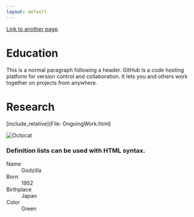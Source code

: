 ```yaml
---
layout: default
---
```


[Link to another page](./another-page.html).

# Education

This is a normal paragraph following a header. GitHub is a code hosting platform for version control and collaboration. It lets you and others work together on projects from anywhere.

# Research

[include_relative](File: OngoingWork.html)

![Octocat](https://github.githubassets.com/images/icons/emoji/octocat.png)


### Definition lists can be used with HTML syntax.

<dl>
<dt>Name</dt>
<dd>Godzilla</dd>
<dt>Born</dt>
<dd>1952</dd>
<dt>Birthplace</dt>
<dd>Japan</dd>
<dt>Color</dt>
<dd>Green</dd>
</dl>

